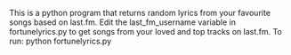 This is a python program that returns random lyrics from your favourite songs based on last.fm.
Edit the last_fm_username variable in fortunelyrics.py to get songs from your loved and top tracks on last.fm.
To run: python fortunelyrics.py
